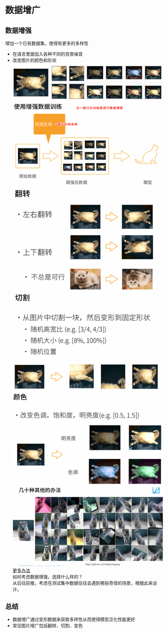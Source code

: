 # 数据增广

## 数据增强

增加一个已有数据集，使得有更多的多样性

* 在语言里面加入各种不同的背景噪音
* 改变图片的颜色和形状  
![1](assets/2025-04-07-20-37-12.png)  
![1](assets/2025-04-07-20-38-09.png)  
![1](assets/2025-04-07-20-38-36.png)  
![1](assets/2025-04-07-20-39-00.png)  
![1](assets/2025-04-07-20-39-46.png)  
![1](assets/2025-04-07-20-40-06.png)
[更多办法](https://github.com/aleju/imgaug)  
如何考虑数据增强，选择什么样的？  
从后往前推，考虑在测试集中数据往往会遇到哪些奇怪的场景，根据此来设计。

## 总结

* 数据增广通过变形数据来获取多样性从而使得模型泛化性能更好
* 常见图片增广包括翻转、切割、变色
